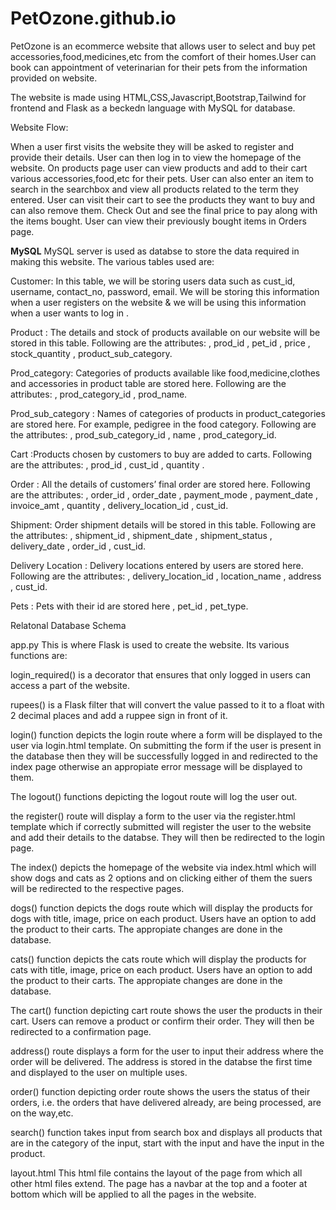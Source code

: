 # PetOzone.github.io

PetOzone is an ecommerce website that allows user to select and buy pet accessories,food,medicines,etc from the comfort of their homes.User can book can appointment of veterinarian for their pets from the information provided on website.

The website is made using HTML,CSS,Javascript,Bootstrap,Tailwind for frontend and Flask as a beckedn language with MySQL for database. 

Website Flow:

When a user first visits the website they will be asked to register and provide their details.
User can then log in to view the homepage of the website.
On products page user can view products and add to their cart various accessories,food,etc for their pets.
User can also enter an item to search in the searchbox and view all products related to the term they entered.
User can visit their cart to see the products they want to buy and can also remove them.
Check Out and see the final price to pay along with the items bought.
User can view their previously bought items in Orders page.


**MySQL**
MySQL server is used as databse to store the data required in making this website. The various tables used are:

Customer: In this table, we will be storing users data such as cust_id, username, contact_no, password, email. We will be storing this information when a user registers on the website & we will be using this information when a user wants to log in .

Product : The details and stock of products available on our website will be stored in this table. Following are the attributes: , prod_id , pet_id , price , stock_quantity , product_sub_category.

Prod_category: Categories of products available like food,medicine,clothes and accessories in product table are stored here. Following are the attributes: , prod_category_id , prod_name.

Prod_sub_category : Names of categories of products in product_categories are stored here. For example, pedigree in the food category. Following are the attributes: , prod_sub_category_id , name , prod_category_id.

Cart :Products chosen by customers to buy are added to carts. Following are the attributes: , prod_id , cust_id , quantity .

Order : All the details of customers’ final order are stored here. Following are the attributes: , order_id , order_date , payment_mode , payment_date , invoice_amt , quantity , delivery_location_id , cust_id.

Shipment: Order shipment details will be stored in this table. Following are the attributes: , shipment_id , shipment_date , shipment_status , delivery_date , order_id , cust_id.

Delivery Location : Delivery locations entered by users are stored here. Following are the attributes: , delivery_location_id , location_name , address , cust_id.

Pets : Pets with their id are stored here , pet_id , pet_type.

Relatonal Database Schema

app.py
This is where Flask is used to create the website. Its various functions are:

login_required() is a decorator that ensures that only logged in users can access a part of the website.

rupees() is a Flask filter that will convert the value passed to it to a float with 2 decimal places and add a ruppee sign in front of it.

login() function depicts the login route where a form will be displayed to the user via login.html template. On submitting the form if the user is present in the database then they will be successfully logged in and redirected to the index page otherwise an appropiate error message will be displayed to them.

The logout() functions depicting the logout route will log the user out.

the register() route will display a form to the user via the register.html template which if correctly submitted will register the user to the website and add their details to the databse. They will then be redirected to the login page.

The index() depicts the homepage of the website via index.html which will show dogs and cats as 2 options and on clicking either of them the suers will be redirected to the respective pages.

dogs() function depicts the dogs route which will display the products for dogs with title, image, price on each product. Users have an option to add the product to their carts. The appropiate changes are done in the database.

cats() function depicts the cats route which will display the products for cats with title, image, price on each product. Users have an option to add the product to their carts. The appropiate changes are done in the database.

The cart() function depicting cart route shows the user the products in their cart. Users can remove a product or confirm their order. They will then be redirected to a confirmation page.

address() route displays a form for the user to input their address where the order will be delivered. The address is stored in the databse the first time and displayed to the user on multiple uses.

order() function depicting order route shows the users the status of their orders, i.e. the orders that have delivered already, are being processed, are on the way,etc.

search() function takes input from search box and displays all products that are in the category of the input, start with the input and have the input in the product.

layout.html
This html file contains the layout of the page from which all other html files extend. The page has a navbar at the top and a footer at bottom which will be applied to all the pages in the website.
